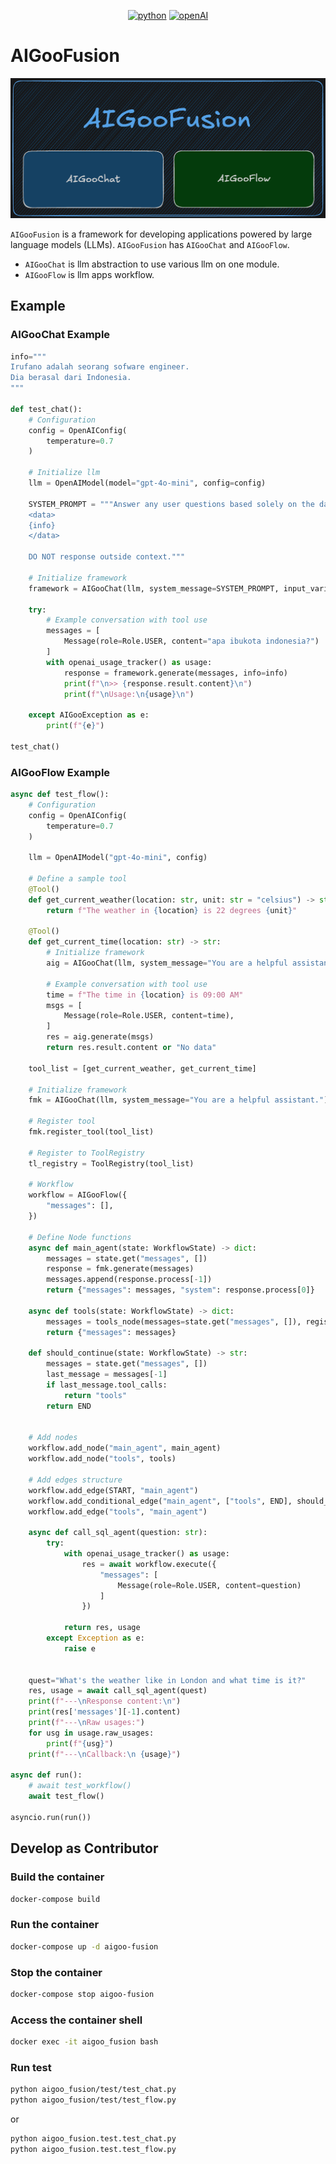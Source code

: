 
<div align="center">

  <a href="">![python](https://img.shields.io/badge/python-3.11.11-4392FF.svg?style=for-the-badge&logo=python&logoColor=4392FF)</a>
  <a href="">![openAI](https://img.shields.io/badge/openAI-239B56?style=for-the-badge&logo=openAI&logoColor=white)</a>

</div>

# AIGooFusion

![](aigoofusion.png)

`AIGooFusion` is a framework for developing applications powered by large language models (LLMs). `AIGooFusion` has `AIGooChat` and `AIGooFlow`. 
- `AIGooChat` is llm abstraction to use various llm on one module. 
- `AIGooFlow` is llm apps workflow.
## Example
### AIGooChat Example
```python
info="""
Irufano adalah seorang sofware engineer.
Dia berasal dari Indonesia.
""" 

def test_chat():
    # Configuration
    config = OpenAIConfig(
        temperature=0.7
    )

    # Initialize llm
    llm = OpenAIModel(model="gpt-4o-mini", config=config)
    
    SYSTEM_PROMPT = """Answer any user questions based solely on the data below:
    <data>
    {info}
    </data>
    
    DO NOT response outside context."""

    # Initialize framework
    framework = AIGooChat(llm, system_message=SYSTEM_PROMPT, input_variables=["info"])
    
    try:
        # Example conversation with tool use
        messages = [
            Message(role=Role.USER, content="apa ibukota indonesia?")
        ]
        with openai_usage_tracker() as usage:
            response = framework.generate(messages, info=info)
            print(f"\n>> {response.result.content}\n")
            print(f"\nUsage:\n{usage}\n")
        
    except AIGooException as e:
        print(f"{e}")

test_chat()
```


### AIGooFlow Example

```python
async def test_flow():
    # Configuration
    config = OpenAIConfig(
        temperature=0.7
    )

    llm = OpenAIModel("gpt-4o-mini", config)

    # Define a sample tool
    @Tool()
    def get_current_weather(location: str, unit: str = "celsius") -> str:
        return f"The weather in {location} is 22 degrees {unit}"

    @Tool()
    def get_current_time(location: str) -> str:
        # Initialize framework
        aig = AIGooChat(llm, system_message="You are a helpful assistant.")

        # Example conversation with tool use
        time = f"The time in {location} is 09:00 AM"
        msgs = [
            Message(role=Role.USER, content=time),
        ]
        res = aig.generate(msgs)
        return res.result.content or "No data"

    tool_list = [get_current_weather, get_current_time]

    # Initialize framework
    fmk = AIGooChat(llm, system_message="You are a helpful assistant.")

    # Register tool
    fmk.register_tool(tool_list)

    # Register to ToolRegistry
    tl_registry = ToolRegistry(tool_list)

    # Workflow
    workflow = AIGooFlow({
        "messages": [],
    })

    # Define Node functions
    async def main_agent(state: WorkflowState) -> dict:
        messages = state.get("messages", [])
        response = fmk.generate(messages)
        messages.append(response.process[-1])
        return {"messages": messages, "system": response.process[0]}

    async def tools(state: WorkflowState) -> dict:
        messages = tools_node(messages=state.get("messages", []), registry=tl_registry)
        return {"messages": messages}

    def should_continue(state: WorkflowState) -> str:
        messages = state.get("messages", [])
        last_message = messages[-1]
        if last_message.tool_calls:
            return "tools"
        return END


    # Add nodes
    workflow.add_node("main_agent", main_agent)
    workflow.add_node("tools", tools)

    # Add edges structure
    workflow.add_edge(START, "main_agent")
    workflow.add_conditional_edge("main_agent", ["tools", END], should_continue)
    workflow.add_edge("tools", "main_agent")

    async def call_sql_agent(question: str):
        try:
            with openai_usage_tracker() as usage:
                res = await workflow.execute({
                    "messages": [
                        Message(role=Role.USER, content=question)
                    ]
                })

            return res, usage
        except Exception as e:
            raise e


    quest="What's the weather like in London and what time is it?"
    res, usage = await call_sql_agent(quest)
    print(f"---\nResponse content:\n")
    print(res['messages'][-1].content)
    print(f"---\nRaw usages:")
    for usg in usage.raw_usages:
        print(f"{usg}")
    print(f"---\nCallback:\n {usage}")

async def run():
	# await test_workflow()
	await test_flow()

asyncio.run(run())

```

## Develop as Contributor
### Build the container
```sh
docker-compose build
```

### Run the container
```sh
docker-compose up -d aigoo-fusion
```

### Stop the container
```sh
docker-compose stop aigoo-fusion
```

### Access the container shell
```sh
docker exec -it aigoo_fusion bash
```

### Run test
```sh
python aigoo_fusion/test/test_chat.py 
python aigoo_fusion/test/test_flow.py 
```
or
```sh
python aigoo_fusion.test.test_chat.py 
python aigoo_fusion.test.test_flow.py 
```